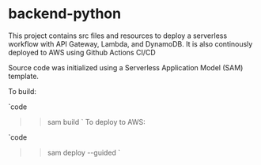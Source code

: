 # backend-python

This project contains src files and resources to deploy a serverless workflow with API Gateway, Lambda, and DynamoDB. It is also continously deployed to AWS using Github Actions CI/CD

Source code was initialized using a Serverless Application Model (SAM) template. 

To build:

`code
>> sam build
`
To deploy to AWS:

`code
>> sam deploy --guided
`

